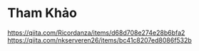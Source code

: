 # Tham Khảo
https://qiita.com/Ricordanza/items/d68d708e274e28b6bfa2
https://qiita.com/nkserveren26/items/bc41c8207ed8086f532b
